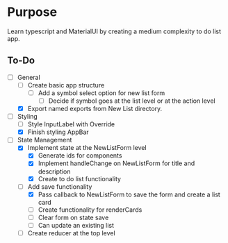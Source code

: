 # Purpose
Learn typescript and MaterialUI by creating a medium complexity to do list app.

## To-Do
- [ ] General
    - [ ] Create basic app structure
        - [ ] Add a symbol select option for new list form
            - [ ] Decide if symbol goes at the list level or at the action level
    - [x] Export named exports from New List directory.
- [ ] Styling
    - [ ] Style InputLabel with Override
    - [x] Finish styling AppBar
- [ ] State Management
    - [x] Implement state at the NewListForm level
        - [x] Generate ids for components
        - [x] Implement handleChange on NewListForm for title and description
        - [x] Create to do list functionality
    - [ ] Add save functionality
        - [x] Pass callback to NewListForm to save the form and create a list card
        - [ ] Create functionality for renderCards
        - [ ] Clear form on state save
        - [ ] Can update an existing list
    - [ ] Create reducer at the top level